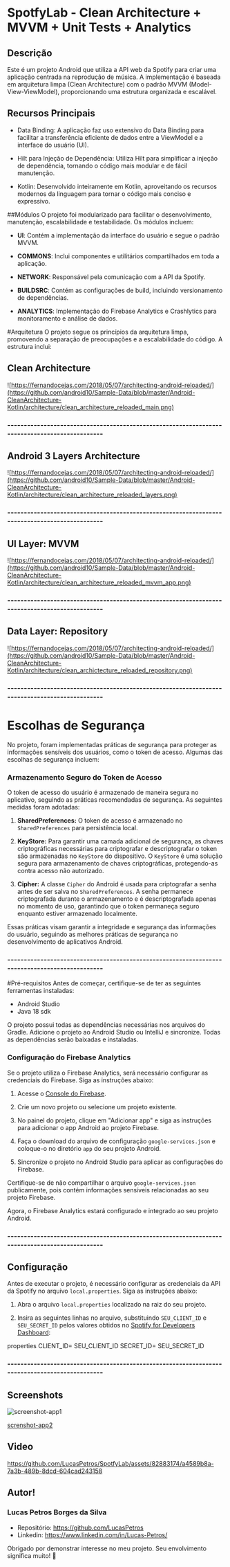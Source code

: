 # SpotfyLab - Clean Architecture + MVVM + Unit Tests + Analytics

## Descrição
Este é um projeto Android que utiliza a API web da Spotify para criar uma aplicação centrada na reprodução de música. A implementação é baseada em arquitetura limpa (Clean Architecture) com o padrão MVVM (Model-View-ViewModel), proporcionando uma estrutura organizada e escalável.

## Recursos Principais
* Data Binding: A aplicação faz uso extensivo do Data Binding para facilitar a transferência eficiente de dados entre a ViewModel e a interface do usuário (UI).

* Hilt para Injeção de Dependência: Utiliza Hilt para simplificar a injeção de dependência, tornando o código mais modular e de fácil manutenção.

* Kotlin: Desenvolvido inteiramente em Kotlin, aproveitando os recursos modernos da linguagem para tornar o código mais conciso e expressivo.

##Módulos
O projeto foi modularizado para facilitar o desenvolvimento, manutenção, escalabilidade e testabilidade. Os módulos incluem:

* **UI**: Contém a implementação da interface do usuário e segue o padrão MVVM.

* **COMMONS**: Inclui componentes e utilitários compartilhados em toda a aplicação.

* **NETWORK**: Responsável pela comunicação com a API da Spotify.

* **BUILDSRC**: Contém as configurações de build, incluindo versionamento de dependências.

* **ANALYTICS**: Implementação do Firebase Analytics e Crashlytics para monitoramento e análise de dados.

#Arquitetura
O projeto segue os princípios da arquitetura limpa, promovendo a separação de preocupações e a escalabilidade do código. A estrutura inclui:

## Clean Architecture
![https://fernandocejas.com/2018/05/07/architecting-android-reloaded/](https://github.com/android10/Sample-Data/blob/master/Android-CleanArchitecture-Kotlin/architecture/clean_architecture_reloaded_main.png)

### ----------------------------------------------------------------------------------------------

## Android 3 Layers Architecture
![https://fernandocejas.com/2018/05/07/architecting-android-reloaded/](https://github.com/android10/Sample-Data/blob/master/Android-CleanArchitecture-Kotlin/architecture/clean_architecture_reloaded_layers.png)

### ----------------------------------------------------------------------------------------------

## UI Layer: MVVM 
![https://fernandocejas.com/2018/05/07/architecting-android-reloaded/](https://github.com/android10/Sample-Data/blob/master/Android-CleanArchitecture-Kotlin/architecture/clean_architecture_reloaded_mvvm_app.png)

### ----------------------------------------------------------------------------------------------

## Data Layer: Repository 
![https://fernandocejas.com/2018/05/07/architecting-android-reloaded/](https://github.com/android10/Sample-Data/blob/master/Android-CleanArchitecture-Kotlin/architecture/clean_archictecture_reloaded_repository.png)

### ----------------------------------------------------------------------------------------------

# Escolhas de Segurança

No projeto, foram implementadas práticas de segurança para proteger as informações sensíveis dos usuários, como o token de acesso. Algumas das escolhas de segurança incluem:

### Armazenamento Seguro do Token de Acesso

O token de acesso do usuário é armazenado de maneira segura no aplicativo, seguindo as práticas recomendadas de segurança. As seguintes medidas foram adotadas:

1. **SharedPreferences:** O token de acesso é armazenado no `SharedPreferences` para persistência local.

2. **KeyStore:** Para garantir uma camada adicional de segurança, as chaves criptográficas necessárias para criptografar e descriptografar o token são armazenadas no `KeyStore` do dispositivo. O `KeyStore` é uma solução segura para armazenamento de chaves criptográficas, protegendo-as contra acesso não autorizado.

3. **Cipher:** A classe `Cipher` do Android é usada para criptografar a senha antes de ser salva no `SharedPreferences`. A senha permanece criptografada durante o armazenamento e é descriptografada apenas no momento de uso, garantindo que o token permaneça seguro enquanto estiver armazenado localmente.

Essas práticas visam garantir a integridade e segurança das informações do usuário, seguindo as melhores práticas de segurança no desenvolvimento de aplicativos Android.

### ----------------------------------------------------------------------------------------------

#Pré-requisitos
Antes de começar, certifique-se de ter as seguintes ferramentas instaladas:
* Android Studio
* Java 18 sdk

O projeto possui todas as dependências necessárias nos arquivos do Gradle. Adicione o projeto ao Android Studio ou IntelliJ e sincronize. Todas as dependências serão baixadas e instaladas.

### Configuração do Firebase Analytics

Se o projeto utiliza o Firebase Analytics, será necessário configurar as credenciais do Firebase. Siga as instruções abaixo:

1. Acesse o [Console do Firebase](https://console.firebase.google.com/).

2. Crie um novo projeto ou selecione um projeto existente.

3. No painel do projeto, clique em "Adicionar app" e siga as instruções para adicionar o app Android ao projeto Firebase.

4. Faça o download do arquivo de configuração `google-services.json` e coloque-o no diretório `app` do seu projeto Android.

5. Sincronize o projeto no Android Studio para aplicar as configurações do Firebase.

Certifique-se de não compartilhar o arquivo `google-services.json` publicamente, pois contém informações sensíveis relacionadas ao seu projeto Firebase.

Agora, o Firebase Analytics estará configurado e integrado ao seu projeto Android.

### ----------------------------------------------------------------------------------------------

## Configuração

Antes de executar o projeto, é necessário configurar as credenciais da API da Spotify no arquivo `local.properties`. Siga as instruções abaixo:

1. Abra o arquivo `local.properties` localizado na raiz do seu projeto.

2. Insira as seguintes linhas no arquivo, substituindo `SEU_CLIENT_ID` e `SEU_SECRET_ID` pelos valores obtidos no [Spotify for Developers Dashboard](https://developer.spotify.com/dashboard):

properties
CLIENT_ID= SEU_CLIENT_ID
SECRET_ID= SEU_SECRET_ID

### ----------------------------------------------------------------------------------------------

## Screenshots

![screenshot-app1](https://github.com/LucasPetros/SpotfyLab/assets/82883174/d81b4bc5-5691-4416-9e44-9548c284aa94)

[screnshot-app2](https://github.com/LucasPetros/SpotfyLab/assets/82883174/10d07557-1f9d-4fa6-b466-9ee487d7a212)

## Video

https://github.com/LucasPetros/SpotfyLab/assets/82883174/a4589b8a-7a3b-489b-8dcd-604cad243158

## Autor!

### Lucas Petros Borges da Silva
* Repositório: https://github.com/LucasPetros
* Linkedin: https://www.linkedin.com/in/Lucas-Petros/

Obrigado por demonstrar interesse no meu projeto. Seu envolvimento significa muito! 🤩

